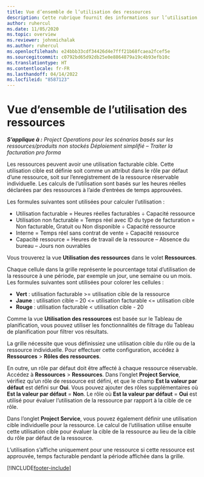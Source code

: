 ```yaml
---
title: Vue d’ensemble de l’utilisation des ressources
description: Cette rubrique fournit des informations sur l’utilisation des ressources dans Project Operations.
author: ruhercul
ms.date: 11/05/2020
ms.topic: overview
ms.reviewer: johnmichalak
ms.author: ruhercul
ms.openlocfilehash: e24bbb33cdf34426d4e7fff21b68fcaea2fcef5e
ms.sourcegitcommit: c0792bd65d92db25e0e8864879a19c4b93efb10c
ms.translationtype: HT
ms.contentlocale: fr-FR
ms.lasthandoff: 04/14/2022
ms.locfileid: "8587123"
---
```

# <a name="resource-utilization-overview"></a>Vue d’ensemble de l’utilisation des ressources

_**S’applique à :** Project Operations pour les scénarios basés sur les ressources/produits non stockés Déploiement simplifié – Traiter la facturation pro forma_

Les ressources peuvent avoir une utilisation facturable cible. Cette utilisation cible est définie soit comme un attribut dans le rôle par défaut d’une ressource, soit sur l’enregistrement de la ressource réservable individuelle. Les calculs de l’utilisation sont basés sur les heures réelles déclarées par des ressources à l’aide d’entrées de temps approuvées.

Les formules suivantes sont utilisées pour calculer l’utilisation :

  - Utilisation facturable = Heures réelles facturables ÷ Capacité ressource
  - Utilisation non facturable = Temps réel avec ID du type de facturation = Non facturable, Gratuit ou Non disponible ÷ Capacité ressource
  - Interne = Temps réel sans contrat de vente ÷ Capacité ressource
  - Capacité ressource = Heures de travail de la ressource – Absence du bureau – Jours non ouvrables

Vous trouverez la vue **Utilisation des ressources** dans le volet **Ressources**.

Chaque cellule dans la grille représente le pourcentage total d’utilisation de la ressource à une période, par exemple un jour, une semaine ou un mois. Les formules suivantes sont utilisées pour colorer les cellules :

  - **Vert** : utilisation facturable >= utilisation cible de la ressource
  - **Jaune** : utilisation cible – 20 <= utilisation facturable <= utilisation cible
  - **Rouge** : utilisation facturable < utilisation cible - 20

Comme la vue **Utilisation des ressources** est basée sur le Tableau de planification, vous pouvez utiliser les fonctionnalités de filtrage du Tableau de planification pour filtrer vos résultats.

La grille nécessite que vous définissiez une utilisation cible du rôle ou de la ressource individuelle. Pour effectuer cette configuration, accédez à **Ressources** > **Rôles des ressources**.

En outre, un rôle par défaut doit être affecté à chaque ressource réservable. Accédez à **Ressources** > **Ressources**. Dans l’onglet **Project Service**, vérifiez qu’un rôle de ressource est défini, et que le champ **Est la valeur par défaut** est défini sur **Oui**. Vous pouvez ajouter des rôles supplémentaires où **Est la valeur par défaut** = **Non**. Le rôle où **Est la valeur par défaut** = **Oui** est utilisé pour évaluer l’utilisation de la ressource par rapport à la cible de ce rôle.

Dans l’onglet **Project Service**, vous pouvez également définir une utilisation cible individuelle pour la ressource. Le calcul de l’utilisation utilise ensuite cette utilisation cible pour évaluer la cible de la ressource au lieu de la cible du rôle par défaut de la ressource.

L’utilisation s’affiche uniquement pour une ressource si cette ressource est approuvée, temps facturable pendant la période affichée dans la grille.


[!INCLUDE[footer-include](../includes/footer-banner.md)]